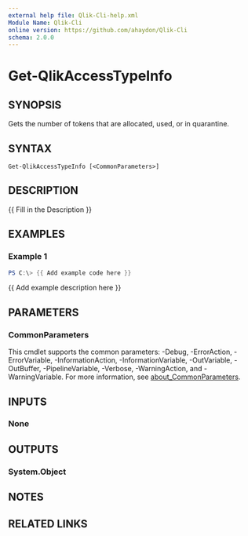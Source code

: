 ```yaml
---
external help file: Qlik-Cli-help.xml
Module Name: Qlik-Cli
online version: https://github.com/ahaydon/Qlik-Cli
schema: 2.0.0
---
```


# Get-QlikAccessTypeInfo

## SYNOPSIS
Gets the number of tokens that are allocated, used, or in quarantine.

## SYNTAX

```
Get-QlikAccessTypeInfo [<CommonParameters>]
```

## DESCRIPTION
{{ Fill in the Description }}

## EXAMPLES

### Example 1
```powershell
PS C:\> {{ Add example code here }}
```

{{ Add example description here }}

## PARAMETERS

### CommonParameters
This cmdlet supports the common parameters: -Debug, -ErrorAction, -ErrorVariable, -InformationAction, -InformationVariable, -OutVariable, -OutBuffer, -PipelineVariable, -Verbose, -WarningAction, and -WarningVariable. For more information, see [about_CommonParameters](http://go.microsoft.com/fwlink/?LinkID=113216).

## INPUTS

### None

## OUTPUTS

### System.Object
## NOTES

## RELATED LINKS

